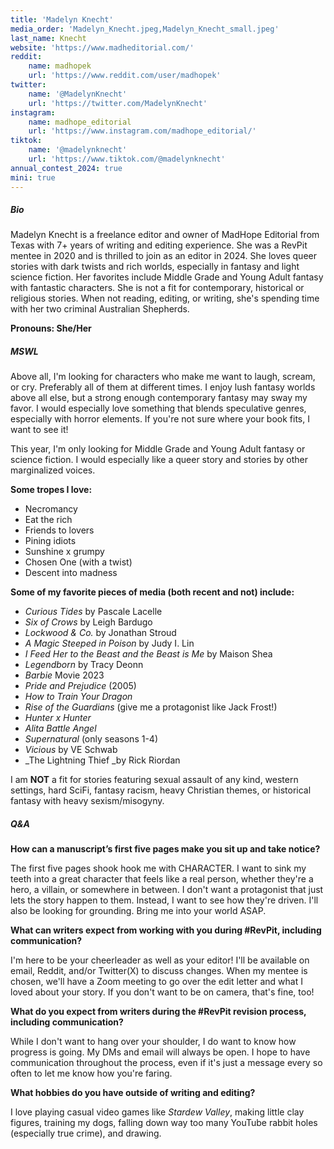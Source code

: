 ```yaml
---
title: 'Madelyn Knecht'
media_order: 'Madelyn_Knecht.jpeg,Madelyn_Knecht_small.jpeg'
last_name: Knecht
website: 'https://www.madheditorial.com/'
reddit:
    name: madhopek
    url: 'https://www.reddit.com/user/madhopek'
twitter:
    name: '@MadelynKnecht'
    url: 'https://twitter.com/MadelynKnecht'
instagram:
    name: madhope_editorial
    url: 'https://www.instagram.com/madhope_editorial/'
tiktok:
    name: '@madelynknecht'
    url: 'https://www.tiktok.com/@madelynknecht'
annual_contest_2024: true
mini: true
---
```


##### Bio

Madelyn Knecht is a freelance editor and owner of MadHope Editorial from Texas with 7+ years of writing and editing experience. She was a RevPit mentee in 2020 and is thrilled to join as an editor in 2024. She loves queer stories with dark twists and rich worlds, especially in fantasy and light science fiction. Her favorites include Middle Grade and Young Adult fantasy with fantastic characters. She is not a fit for contemporary, historical or religious stories. When not reading, editing, or writing, she's spending time with her two criminal Australian Shepherds.

**Pronouns: She/Her**

##### MSWL

Above all, I'm looking for characters who make me want to laugh, scream, or cry. Preferably all of them at different times. I enjoy lush fantasy worlds above all else, but a strong enough contemporary fantasy may sway my favor. I would especially love something that blends speculative genres, especially with horror elements. If you're not sure where your book fits, I want to see it!

This year, I'm only looking for Middle Grade and Young Adult fantasy or science fiction. I would especially like a queer story and stories by other marginalized voices.

**Some tropes I love:**
* Necromancy
* Eat the rich
* Friends to lovers
* Pining idiots
* Sunshine x grumpy
* Chosen One (with a twist)
* Descent into madness

**Some of my favorite pieces of media (both recent and not) include:**

* _Curious Tides_ by Pascale Lacelle
* _Six of Crows_ by Leigh Bardugo
* _Lockwood & Co._ by Jonathan Stroud
* _A Magic Steeped in Poison_ by Judy I. Lin
* _I Feed Her to the Beast and the Beast is Me_ by Maison Shea
* _Legendborn_ by Tracy Deonn
* _Barbie_ Movie 2023
* _Pride and Prejudice_ (2005)
* _How to Train Your Dragon_
* _Rise of the Guardians_ (give me a protagonist like Jack Frost!)
* _Hunter x Hunter_
* _Alita Battle Angel_
* _Supernatural_ (only seasons 1-4)
* _Vicious_ by VE Schwab
* _The Lightning Thief _by Rick Riordan

I am **NOT** a fit for stories featuring sexual assault of any kind, western settings, hard SciFi, fantasy racism, heavy Christian themes, or historical fantasy with heavy sexism/misogyny. 

##### Q&A

**How can a manuscript’s first five pages make you sit up and take notice?**

The first five pages shook hook me with CHARACTER. I want to sink my teeth into a great character that feels like a real person, whether they're a hero, a villain, or somewhere in between. I don't want a protagonist that just lets the story happen to them. Instead, I want to see how they're driven. I'll also be looking for grounding. Bring me into your world ASAP.

**What can writers expect from working with you during #RevPit, including communication?**

I'm here to be your cheerleader as well as your editor! I'll be available on email, Reddit, and/or Twitter(X) to discuss changes. When my mentee is chosen, we'll have a Zoom meeting to go over the edit letter and what I loved about your story. If you don't want to be on camera, that's fine, too!

**What do you expect from writers during the #RevPit revision process, including communication?**

While I don't want to hang over your shoulder, I do want to know how progress is going. My DMs and email will always be open. I hope to have communication throughout the process, even if it's just a message every so often to let me know how you're faring. 

**What hobbies do you have outside of writing and editing?**

I love playing casual video games like _Stardew Valley_, making little clay figures, training my dogs, falling down way too many YouTube rabbit holes (especially true crime), and drawing.